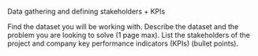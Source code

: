 Data gathering and defining stakeholders + KPIs

Find the dataset you will be working with. Describe the dataset and the problem you are looking to solve (1 page max). List the stakeholders of the project and company key performance indicators (KPIs) (bullet points).
